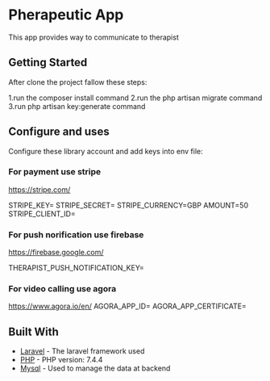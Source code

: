# Pherapeutic App

This app provides way to communicate to therapist

## Getting Started

After clone the project fallow these steps:

1.run the composer install command
2.run the php artisan migrate command
3.run php artisan key:generate command


## Configure and uses

Configure these library account and add keys into env file:
### For payment use stripe
https://stripe.com/

STRIPE_KEY=
STRIPE_SECRET=
STRIPE_CURRENCY=GBP
AMOUNT=50
STRIPE_CLIENT_ID=

### For push norification use firebase
https://firebase.google.com/

THERAPIST_PUSH_NOTIFICATION_KEY=

### For video calling use agora

https://www.agora.io/en/
AGORA_APP_ID=
AGORA_APP_CERTIFICATE=



## Built With

* [Laravel](https://laravel.com/docs/7.x) - The laravel framework used
* [PHP](https://www.php.net/docs.php) - PHP version: 7.4.4
* [Mysql](https://dev.mysql.com/doc/) - Used to manage the data at backend
